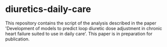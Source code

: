 # diuretics-daily-care

This repository contains the script of the analysis described in the paper 'Development of models to predict loop diuretic dose adjustment in chronic heart failure suited to use in daily care'. This paper is in preparation for publication.
